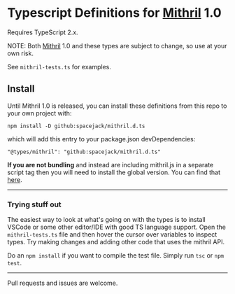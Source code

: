 # Typescript Definitions for [Mithril](https://github.com/lhorie/mithril.js) 1.0

Requires TypeScript 2.x.

NOTE: Both [Mithril](https://github.com/lhorie/mithril.js) 1.0 and these types are subject to change, so use at your own risk.

See `mithril-tests.ts` for examples.

## Install

Until Mithril 1.0 is released, you can install these definitions from this repo to your own project with:

	npm install -D github:spacejack/mithril.d.ts

which will add this entry to your package.json devDependencies:

	"@types/mithril": "github:spacejack/mithril.d.ts"

**If you are not bundling** and instead are including mithril.js in a separate script tag then you will need to install the global version. You can find that [here](https://github.com/spacejack/mithril-global.d.ts).

---

### Trying stuff out

The easiest way to look at what's going on with the types is to install VSCode or some other editor/IDE with good TS language support. Open the `mithril-tests.ts` file and then hover the cursor over variables to inspect types. Try making changes and adding other code that uses the mithril API.

Do an `npm install` if you want to compile the test file. Simply run `tsc` or `npm test`.

---

Pull requests and issues are welcome.
